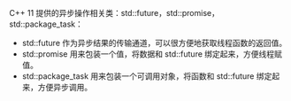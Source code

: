 C++ 11 提供的异步操作相关类：std::future，std::promise，std::package_task：

- std::future 作为异步结果的传输通道，可以很方便地获取线程函数的返回值。
- std::promise 用来包装一个值，将数据和 std::future 绑定起来，方便线程赋值。
- std::package_task 用来包装一个可调用对象，将函数和 std::future 绑定起来，方便异步调用。